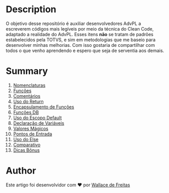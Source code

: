 # Description

O objetivo desse repositório é auxiliar desenvolvedores AdvPL a escreverem códigos mais legíveis por meio da técnica do Clean Code, adaptado a realidade do AdvPL.
Esses itens **não** se tratam de padrões estabelecidos pela TOTVS, e sim em metodologias que me baseio para desenvolver minhas melhorias.
Com isso gostaria de compartilhar com todos o que venho aprendendo e espero que seja de serventia aos demais.

# Summary

1. [Nomenclaturas](clean-code/nomenclaturas/README.md)
2. [Funções](clean-code/funcoes/README.md)
3. [Comentários](clean-code/comentarios/README.md)
4. [Uso do Return](clean-code/uso-return/README.md)
5. [Encapsulamento de Funções](clean-code/encapsulamento-funcoes/README.md)
6. [Funções DB]()
7. [Uso do Escopo Default]()
8. [Declaração de Variáveis]()
9. [Valores Mágicos]()
10. [Pontos de Entrada]()
11. [Uso do Else]()
12. [Comparativo]()
13. [Dicas Bônus]()

# Author

Este artigo foi desenvolvidor com ❤️ por [Wallace de Freitas](https://github.com/wallacefreitas)
